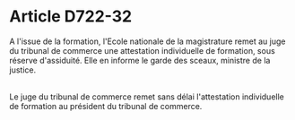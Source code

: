 # Article D722-32

<p>A l'issue de la formation, l'Ecole nationale de la magistrature remet au juge du tribunal de commerce une attestation individuelle de formation, sous réserve d'assiduité. Elle en informe le garde des sceaux, ministre de la justice.<br/><br/>

Le juge du tribunal de commerce remet sans délai l'attestation individuelle de formation au président du tribunal de commerce.</p>